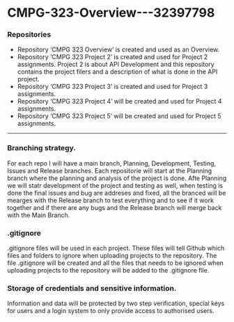 # CMPG-323-Overview---32397798
### Repositories
* Repository ‘CMPG 323 Overview’ is created and used as an Overview.
* Repository ‘CMPG 323 Project 2’ is created and used for Project 2 assignments. Project 2 is about API Development and this repository contains the project filers and a description of what is done in the API project.
* Repository ‘CMPG 323 Project 3’ is created and used for Project 3 assignments.
* Repository ‘CMPG 323 Project 4’ will be created and used for Project 4 assignments.
* Repository ‘CMPG 323 Project 5’ will be created and used for Project 5 assignments.

---

### Branching strategy.
For each repo I will have a main branch, Planning, Development, Testing, Issues and Release branches. Each repositorie will start at the Planning branch where the planning and analysis of the project is done. Afte Planning we will statr development of the project and testing as well, when testing is done the final issues and bug are addreses and fixed, all the branced will be mearges with the Release branch to test everything and to see if it work together and if there are any bugs and the Release branch will merge back with the Main Branch.
### .gitignore
.gitignore files will be used in each project.
These files will tell Github which files and folders to ignore when uploading projects to the repository.
The file .gitignore will be created and all the files that needs to be ignored when uploading projects to the repository will be added to the .gitignore file.

### Storage of credentials and sensitive information.
Information and data will be protected by two step verification, special keys for users and a login system
to only provide access to authorised users. 
